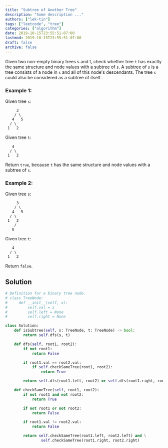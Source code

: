 ```yaml
---
title: "Subtree of Another Tree"
description: "Some description ..."
authors: ["lek-tin"]
tags: ["leetcode", "tree"]
categories: ["algorithm"]
date: 2019-10-15T23:55:51-07:00
lastmod: 2019-10-15T23:55:51-07:00
draft: false
archive: false
---
```

Given two non-empty binary trees s and t, check whether tree `t` has exactly the same structure and node values with a subtree of `s`. A subtree of `s` is a tree consists of a node in `s` and all of this node's descendants. The tree `s` could also be considered as a subtree of itself.

### Example 1:
Given tree `s`:
```
     3
    / \
   4   5
  / \
 1   2
```
Given tree `t`:
```
   4 
  / \
 1   2
```
Return `true`, because `t` has the same structure and node values with a subtree of `s`.

### Example 2:
Given tree `s`:
```
     3
    / \
   4   5
  / \
 1   2
    /
   0
```
Given tree `t`:
```
   4
  / \
 1   2
```
Return `false`.

## Solution
```python
# Definition for a binary tree node.
# class TreeNode:
#     def __init__(self, x):
#         self.val = x
#         self.left = None
#         self.right = None

class Solution:
    def isSubtree(self, s: TreeNode, t: TreeNode) -> bool:
        return self.dfs(s, t)

    def dfs(self, root1, root2):
        if not root1:
            return False

        if root1.val == root2.val:
            if self.checkSameTree(root1, root2):
                return True

        return self.dfs(root1.left, root2) or self.dfs(root1.right, root2)

    def checkSameTree(self, root1, root2):
        if not root1 and not root2:
            return True

        if not root1 or not root2:
            return False

        if root1.val != root2.val:
            return False

        return self.checkSameTree(root1.left, root2.left) and \
                self.checkSameTree(root1.right, root2.right)
```